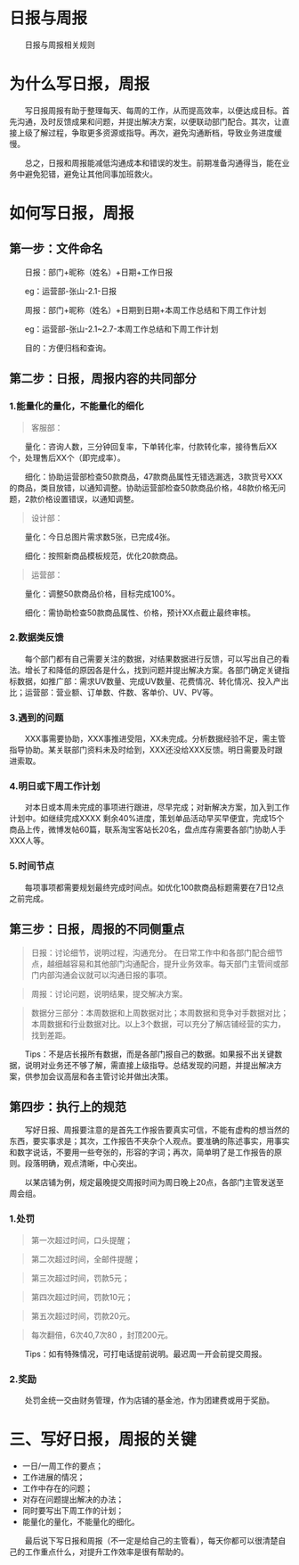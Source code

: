# 日报与周报

&emsp;&emsp;日报与周报相关规则

# 为什么写日报，周报

&emsp;&emsp;写日报周报有助于整理每天、每周的工作，从而提高效率，以便达成目标。首先沟通，及时反馈成果和问题，并提出解决方案，以便联动部门配合。其次，让直接上级了解过程，争取更多资源或指导。再次，避免沟通断档，导致业务进度缓慢。 

&emsp;&emsp;总之，日报和周报能减低沟通成本和错误的发生。前期准备沟通得当，能在业务中避免犯错，避免让其他同事加班救火。

# 如何写日报，周报

## 第一步：文件命名

&emsp;&emsp;日报：部门+昵称（姓名）+日期+工作日报

&emsp;&emsp;eg：运营部-张山-2.1-日报

&emsp;&emsp;周报：部门+昵称（姓名）+日期到日期+本周工作总结和下周工作计划

&emsp;&emsp;eg：运营部-张山-2.1~2.7-本周工作总结和下周工作计划

&emsp;&emsp;目的：方便归档和查询。


## 第二步：日报，周报内容的共同部分

### 1.能量化的量化，不能量化的细化

> 客服部：

&emsp;&emsp;量化：咨询人数，三分钟回复率，下单转化率，付款转化率，接待售后XX个，处理售后XX个（即完成率）。

&emsp;&emsp;细化：协助运营部检查50款商品，47款商品属性无错选漏选，3款货号XXX的商品，类目放错，以通知调整。协助运营部检查50款商品价格，48款价格无问题，2款价格设置错误，以通知调整。

> 设计部：

&emsp;&emsp;量化：今日总图片需求数5张，已完成4张。

&emsp;&emsp;细化：按照新商品模板规范，优化20款商品。

> 运营部：

&emsp;&emsp;量化：调整50款商品价格，目标完成100%。

&emsp;&emsp;细化：需协助检查50款商品属性、价格，预计XX点截止最终审核。

### 2.数据类反馈

&emsp;&emsp;每个部门都有自己需要关注的数据，对结果数据进行反馈，可以写出自己的看法。增长了和降低的原因各是什么，找到问题并提出解决方案。各部门确定关键指标数据，如推广部：需求UV数量、完成UV数量、花费情况、转化情况、投入产出比；运营部：营业额、订单数、件数、客单价、UV、PV等。

### 3.遇到的问题

&emsp;&emsp;XXX事需要协助，XXX事推进受阻，XX未完成。分析数据经验不足，需主管指导协助。某关联部门资料未及时给到，XXX还没给XXX反馈。明日需要及时跟进索取。

### 4.明日或下周工作计划

&emsp;&emsp;对本日或本周未完成的事项进行跟进，尽早完成；对新解决方案，加入到工作计划中。如继续完成XXXX 剩余40%进度，策划单品活动早买早便宜，完成15个商品上传，微博发帖60篇，联系淘宝客站长20名，盘点库存需要各部门协助人手XXX人等。

### 5.时间节点

&emsp;&emsp;每项事项都需要规划最终完成时间点。如优化100款商品标题需要在7日12点之前完成。

## 第三步：日报，周报的不同侧重点

> 日报：讨论细节，说明过程，沟通充分。
在日常工作中和各部门配合细节点，越细越容易和其他部门沟通配合，提升业务效率。每天部门主管间或部门内部沟通会议就可以沟通日报的事项。

> 周报：讨论问题，说明结果，提交解决方案。

> 数据分三部分：本周数据和上周数据对比；本周数据和竞争对手数据对比；本周数据和行业数据对比。以上3个数据，可以充分了解店铺经营的实力，找到差距。

&emsp;&emsp;Tips：不是店长报所有数据，而是各部门报自己的数据。如果报不出关键数据，说明对业务还不够了解，需直接上级指导。总结发现的问题，并提出解决方案，供参加会议高层和各主管讨论并做出决策。

## 第四步：执行上的规范

&emsp;&emsp;写好日报、周报要注意的是首先工作报告要真实可信，不能有虚构的想当然的东西，要实事求是；其次，工作报告不夹杂个人观点。要准确的陈述事实，用事实和数字说话，不要用一些夸张的，形容的字词；再次，简单明了是工作报告的原则。段落明确，观点清晰，中心突出。

&emsp;&emsp;以某店铺为例，规定最晚提交周报时间为周日晚上20点，各部门主管发送至周会组。

### 1.处罚

> 第一次超过时间，口头提醒；

> 第二次超过时间，全邮件提醒；

> 第三次超过时间，罚款5元；

> 第四次超过时间，罚款10元；

> 第五次超过时间，罚款20元。

> 每次翻倍，6次40,7次80 ，封顶200元。

&emsp;&emsp;Tips：如有特殊情况，可打电话提前说明。最迟周一开会前提交周报。

### 2.奖励

&emsp;&emsp;处罚金统一交由财务管理，作为店铺的基金池，作为团建费或用于奖励。

# 三、写好日报，周报的关键

- 一日/一周工作的要点；
- 工作进展的情况；
- 工作中存在的问题；
- 对存在问题提出解决的办法；
- 同时要写出下周工作的计划；
- 能量化的量化，不能量化的细化。

&emsp;&emsp;最后说下写日报和周报（不一定是给自己的主管看），每天你都可以很清楚自己的工作重点什么，对提升工作效率是很有帮助的。
<br><br><br><br><br><br><br><br><br><br><br><br><br><br><br><br><br><br><br>


